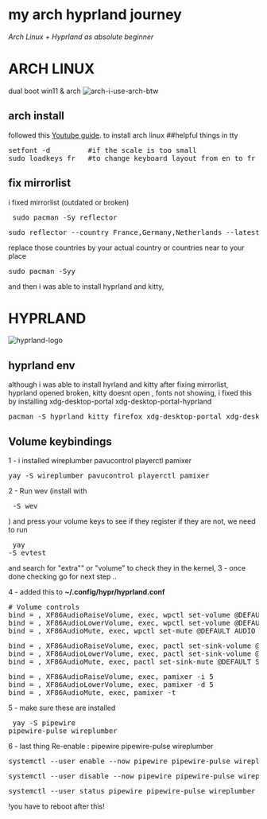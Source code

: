 # my arch hyprland journey

*Arch Linux + Hyprland as absolute beginner*

# ARCH LINUX
dual boot win11 & arch
![arch-i-use-arch-btw](https://github.com/user-attachments/assets/07acf7b1-9322-46cd-b3a0-d51dd0859532)
## arch install
followed this [Youtube guide](https://youtu.be/1J_Z_pzzbMo?si=h1Wee8-VfmtQVQAS). to install arch linux
##helpful things in tty
<pre>
setfont -d         #if the scale is too small
sudo loadkeys fr   #to change keyboard layout from en to fr in my case
</pre>
## fix mirrorlist
i fixed mirrorlist (outdated or broken)
<pre> sudo pacman -Sy reflector </pre>
<pre>sudo reflector --country France,Germany,Netherlands --latest 10 --protocol https --sort rate --save /etc/pacman.d/mirrorlist
</pre>
replace those countries by your actual country or countries near to your place 
<pre>sudo pacman -Syy</pre>
and then i was able to install hyprland and kitty,
# HYPRLAND
![hyprland-logo](https://github.com/user-attachments/assets/b5398999-a178-49e7-b2eb-0b17f8b0cb88) 
 ## hyprland env
 although i was able to install hyrland and kitty after fixing mirrorlist, hyprland opened broken, kitty doesnt open , fonts not showing, i fixed this by installing
 xdg-desktop-portal xdg-desktop-portal-hyprland 
<pre>pacman -S hyprland kitty firefox xdg-desktop-portal xdg-desktop-portal-hyprland 
</pre>

## Volume keybindings 
1 - i installed wireplumber pavucontrol playerctl pamixer
<pre>yay -S wireplumber pavucontrol playerctl pamixer </pre>

2 - Run wev (install with <pre> -S wev </pre>) and press your volume keys to see if they register
if they are not, we need to run <pre> yay -S evtest </pre> and search for "extra"" or "volume" to check they in the kernel,
3 - once done checking go for next step ..

4 - added this to **~/.config/hypr/hyprland.conf** 

<pre># Volume controls
bind = , XF86AudioRaiseVolume, exec, wpctl set-volume @DEFAULT_AUDIO_SINK@ 5%+
bind = , XF86AudioLowerVolume, exec, wpctl set-volume @DEFAULT_AUDIO_SINK@ 5%-
bind = , XF86AudioMute, exec, wpctl set-mute @DEFAULT_AUDIO_SINK@ toggle</pre>

<pre>bind = , XF86AudioRaiseVolume, exec, pactl set-sink-volume @DEFAULT_SINK@ +5%
bind = , XF86AudioLowerVolume, exec, pactl set-sink-volume @DEFAULT_SINK@ -5%
bind = , XF86AudioMute, exec, pactl set-sink-mute @DEFAULT_SINK@ toggle</pre>

<pre>bind = , XF86AudioRaiseVolume, exec, pamixer -i 5
bind = , XF86AudioLowerVolume, exec, pamixer -d 5
bind = , XF86AudioMute, exec, pamixer -t</pre>

5 - make sure these are installed <pre> yay -S pipewire pipewire-pulse wireplumber </pre>

6 - last thing Re-enable : pipewire pipewire-pulse  wireplumber

<pre>systemctl --user enable --now pipewire pipewire-pulse wireplumber
</pre>

<pre>systemctl --user disable --now pipewire pipewire-pulse wireplumber
</pre>

<pre>systemctl --user status pipewire pipewire-pulse wireplumber
</pre>

!you have to reboot after this!











